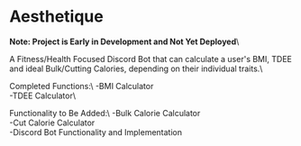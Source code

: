 # Aesthetique 

**Note: Project is Early in Development and Not Yet Deployed**\ 

A Fitness/Health Focused Discord Bot that can calculate a user's BMI, TDEE and ideal Bulk/Cutting Calories, depending on their individual traits.\

Completed Functions:\ 
-BMI Calculator\
-TDEE Calculator\

Functionality to Be Added:\ 
-Bulk Calorie Calculator\
-Cut Calorie Calculator\
-Discord Bot Functionality and Implementation